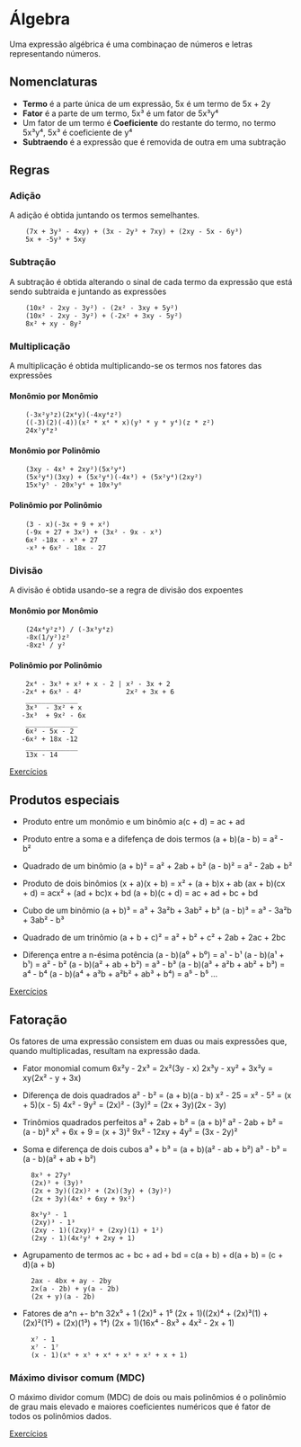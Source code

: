 # Álgebra

Uma expressão algébrica é uma combinaçao de números e letras representando números.

## Nomenclaturas

- **Termo** é a parte única de um expressão, 5x é um termo de 5x + 2y
- **Fator** é a parte de um termo, 5x³ é um fator de 5x³y⁴
- Um fator de um termo é **Coeficiente** do restante do termo, no termo 5x³y⁴, 5x³ é coeficiente de y⁴
- **Subtraendo** é a expressão que é removida de outra em uma subtração

## Regras

### Adição

A adição é obtida juntando os termos semelhantes.

        (7x + 3y³ - 4xy) + (3x - 2y³ + 7xy) + (2xy - 5x - 6y³)
        5x + -5y³ + 5xy

### Subtração

A subtração é obtida alterando o sinal de cada termo da expressão que está sendo subtraida e juntando as expressões

        (10x² - 2xy - 3y²) - (2x² - 3xy + 5y²)
        (10x² - 2xy - 3y²) + (-2x² + 3xy - 5y²)
        8x² + xy - 8y²

### Multiplicação

A multiplicação é obtida multiplicando-se os termos nos fatores das expressões

#### Monômio por Monômio

        (-3x²y³z)(2x⁴y)(-4xy⁴z²)
        ((-3)(2)(-4))(x² * x⁴ * x)(y³ * y * y⁴)(z * z²)
        24x⁷y⁸z³

#### Monômio por Polinômio

        (3xy - 4x³ + 2xy²)(5x²y⁴)
        (5x²y⁴)(3xy) + (5x²y⁴)(-4x³) + (5x²y⁴)(2xy²)
        15x³y⁵ - 20x⁵y⁴ + 10x³y⁶

#### Polinômio por Polinômio

        (3 - x)(-3x + 9 + x²)
        (-9x + 27 + 3x²) + (3x² - 9x - x³)
        6x² -18x - x³ + 27
        -x³ + 6x² - 18x - 27

### Divisão

A divisão é obtida usando-se a regra de divisão dos expoentes

#### Monômio por Monômio

        (24x⁴y²z³) / (-3x³y⁴z)
        -8x(1/y²)z²
        -8xz¹ / y²

#### Polinômio por Polinômio

        2x⁴ - 3x³ + x² + x - 2 | x² - 3x + 2
       -2x⁴ + 6x³ - 4²           2x² + 3x + 6
        _____________
        3x³  - 3x² + x
       -3x³  + 9x² - 6x
        _____________
        6x² - 5x - 2
       -6x² + 18x -12
        _____________
        13x - 14

[Exercícios](./examples/1.md)

## Produtos especiais

- Produto entre um monômio e um binômio
        a(c + d) = ac + ad

- Produto entre a soma e a difefença de dois termos
        (a + b)(a - b) = a² - b²

- Quadrado de um binômio
        (a + b)² = a² + 2ab + b²
        (a - b)² = a² - 2ab + b²

- Produto de dois binômios
        (x + a)(x + b) = x² + (a + b)x + ab
        (ax + b)(cx + d) = acx² + (ad + bc)x + bd
        (a + b)(c + d) = ac + ad + bc + bd

- Cubo de um binômio
        (a + b)³ = a³ + 3a²b + 3ab² + b³
        (a - b)³ = a³ - 3a²b + 3ab² - b³

- Quadrado de um trinômio
        (a + b + c)² = a² + b² + c² + 2ab + 2ac + 2bc

- Diferença entre a n-ésima potência
        (a - b)(a⁰ + b⁰) = a¹ - b¹
        (a - b)(a¹ + b¹) = a² - b²
        (a - b)(a² + ab + b²) = a³ - b³
        (a - b)(a³ + a²b + ab² + b³) = a⁴ - b⁴
        (a - b)(a⁴ + a³b + a²b² + ab³ + b⁴) = a⁵ - b⁵
        ...

[Exercícios](./examples/2.md)

## Fatoração

Os fatores de uma expressão consistem em duas ou mais expressões que, quando multiplicadas, resultam na expressão dada.

- Fator monomial comum
        6x²y - 2x³ = 2x²(3y - x)
        2x³y - xy² + 3x²y = xy(2x² - y + 3x)

- Diferença de dois quadrados
        a² - b² = (a + b)(a - b)
        x² - 25 = x² - 5² = (x + 5)(x - 5)
        4x² - 9y² = (2x)² - (3y)² = (2x + 3y)(2x - 3y)

- Trinômios quadrados perfeitos
        a² + 2ab + b² = (a + b)²
        a² - 2ab + b² = (a - b)²
        x² + 6x + 9 = (x + 3)²
        9x² - 12xy + 4y² = (3x - 2y)²

- Soma e diferença de dois cubos
        a³ + b³ = (a + b)(a² - ab + b²)
        a³ - b³ = (a - b)(a² + ab + b²)

        8x³ + 27y³
        (2x)³ + (3y)³
        (2x + 3y)((2x)² + (2x)(3y) + (3y)²)
        (2x + 3y)(4x² + 6xy + 9x²)

        8x³y³ - 1
        (2xy)³ - 1³
        (2xy - 1)((2xy)² + (2xy)(1) + 1²)
        (2xy - 1)(4x²y² + 2xy + 1)

- Agrupamento de termos
  ac + bc + ad + bd = c(a + b) + d(a + b) = (c + d)(a + b)

        2ax - 4bx + ay - 2by
        2x(a - 2b) + y(a - 2b)
        (2x + y)(a - 2b)

- Fatores de a^n +- b^n
        32x⁵ + 1
        (2x)⁵ + 1⁵
        (2x + 1)((2x)⁴ + (2x)³(1) + (2x)²(1²) + (2x)(1³) + 1⁴)
        (2x + 1)(16x⁴ - 8x³ + 4x² - 2x + 1)

        x⁷ - 1
        x⁷ - 1⁷
        (x - 1)(x⁶ + x⁵ + x⁴ + x³ + x² + x + 1)


### Máximo divisor comum (MDC)

O máximo dividor comum (MDC) de dois ou mais polinômios é o polinômio de grau mais elevado e maiores coeficientes numéricos que é fator de todos os polinômios dados.

[Exercícios](./examples/3.md)